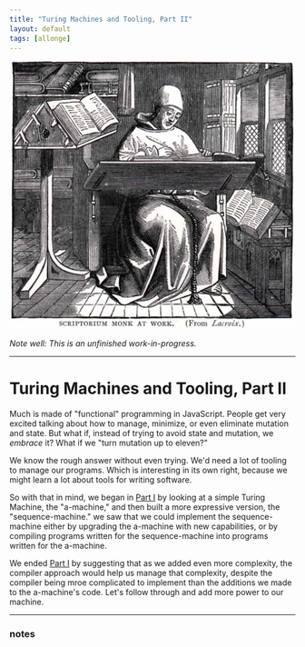 ```yaml
---
title: "Turing Machines and Tooling, Part II"
layout: default
tags: [allonge]
---
```


[![monk at work](/assets/images/Scriptorium-monk-at-work.jpg)](https://commons.wikimedia.org/wiki/File:Scriptorium-monk-at-work.jpg)

*Note well: This is an unfinished work-in-progress.*

---

# Turing Machines and Tooling, Part II

Much is made of "functional" programming in JavaScript. People get very excited talking about how to manage, minimize, or even eliminate mutation and state. But what if, instead of trying to avoid state and mutation, we _embrace_ it? What if we "turn mutation up to eleven?"

We know the rough answer without even trying. We'd need a lot of tooling to manage our programs. Which is interesting in its own right, because we might learn a lot about tools for writing software.

So with that in mind, we began in [Part I] by looking at a simple Turing Machine, the "a-machine," and then built a more expressive version, the "sequence-machine." we saw that we could implement the sequence-machine either by upgrading the a-machine with new capabilities, or by compiling programs written for the sequence-machine into programs written for the a-machine.

[Part I]: http://raganwald.com/2017/04/06/turing-machines.html

We ended [Part I] by suggesting that as we added even more complexity, the compiler approach would help us manage that complexity, despite the compiler being mroe complicated to implement than the additions we made to the a-machine's code. Let's follow through and add more power to our machine.

---

### notes


